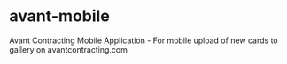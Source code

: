 # avant-mobile
Avant Contracting Mobile Application - For mobile upload of new cards to gallery on avantcontracting.com 
